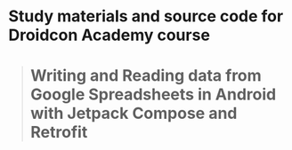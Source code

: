 # Study materials and source code for **Droidcon Academy** course 
> # Writing and Reading data from Google Spreadsheets in Android with Jetpack Compose and Retrofit 
